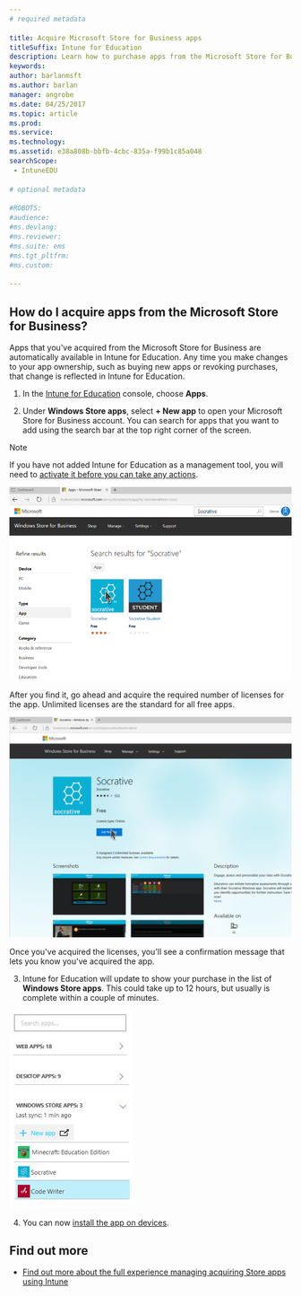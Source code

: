 ```yaml
---
# required metadata

title: Acquire Microsoft Store for Business apps
titleSuffix: Intune for Education
description: Learn how to purchase apps from the Microsoft Store for Business.
keywords:
author: barlanmsft
ms.author: barlan
manager: angrobe
ms.date: 04/25/2017
ms.topic: article
ms.prod:
ms.service:
ms.technology:
ms.assetid: e38a808b-bbfb-4cbc-835a-f99b1c85a048
searchScope:
 - IntuneEDU

# optional metadata

#ROBOTS:
#audience:
#ms.devlang:
#ms.reviewer:
#ms.suite: ems
#ms.tgt_pltfrm:
#ms.custom:

---
```


## How do I acquire apps from the Microsoft Store for Business?

Apps that you've acquired from the Microsoft Store for Business are automatically available in Intune for Education. Any time you make changes to your app ownership, such as buying new apps or revoking purchases, that change is reflected in Intune for Education.

1. In the [Intune for Education](https://intuneeducation.portal.azure.com) console, choose **Apps**.

2. Under **Windows Store apps**, select **+ New app** to open your Microsoft Store for Business account. You can search for apps that you want to add using the search bar at the top right corner of the screen.

> [!NOTE]
> If you have not added Intune for Education as a management tool, you will need to [activate it before you can take any actions](https://technet.microsoft.com/itpro/windows/manage/apps-in-windows-store-for-business#licensing-model).

  ![The search screen in the Microsoft Store for Business, showing two results for the search term 'Socrative', one for the Socrative app and the other for the Socrative Student app.](./media/apps-002-search-for-msfb-app.png)

  After you find it, go ahead and acquire the required number of licenses for the app. Unlimited licenses are the standard for all free apps.

  ![The Socrative app screen in the Microsoft Store for Business.](./media/apps-003-get-msfb-app.png)

  Once you've acquired the licenses, you'll see a confirmation message that lets you know you've acquired the app.

3. Intune for Education will update to show your purchase in the list of **Windows Store apps**. This could take up to 12 hours, but usually is complete within a couple of minutes.

  ![The sidebar of the apps page, which shows the Socrative app successfully added to the list of Windows Store apps.](./media/apps-004-sidebar-list-of-msfb-apps.png)

4. You can now [install the app on devices](install-apps.md).

## Find out more
- [Find out more about the full experience managing acquiring Store apps using Intune](https://docs.microsoft.com/intune/deploy-use/manage-apps-you-purchased-from-the-windows-store-for-business-with-microsoft-intune)
